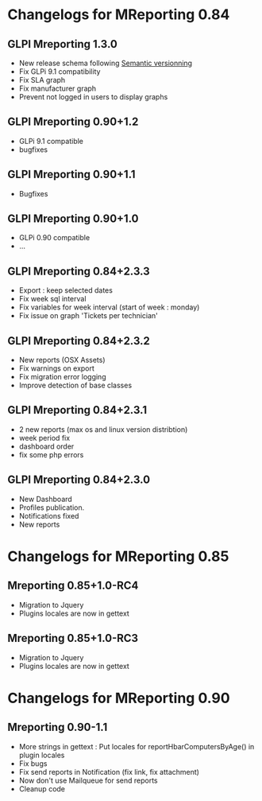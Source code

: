 Changelogs for MReporting 0.84
==============================

GLPI Mreporting 1.3.0
---------------------

* New release schema following [Semantic versionning](http://semver.org)
* Fix GLPi 9.1 compatibility
* Fix SLA graph
* Fix manufacturer graph
* Prevent not logged in users to display graphs

GLPI Mreporting 0.90+1.2
------------------------

* GLPi 9.1 compatible
* bugfixes

GLPI Mreporting 0.90+1.1
------------------------

* Bugfixes

GLPI Mreporting 0.90+1.0
------------------------

* GLPi 0.90 compatible
* ...


GLPI Mreporting 0.84+2.3.3
--------------------------

* Export : keep selected dates
* Fix week sql interval
* Fix variables for week interval (start of week : monday)
* Fix issue on graph 'Tickets per technician'


GLPI Mreporting 0.84+2.3.2
--------------------------

* New reports (OSX Assets)
* Fix warnings on export
* Fix migration error logging
* Improve detection of base classes


GLPI Mreporting 0.84+2.3.1
--------------------------

* 2 new reports (max os and linux version distribtion)
* week period fix
* dashboard order
* fix some php errors


GLPI Mreporting 0.84+2.3.0
--------------------------

* New Dashboard
* Profiles publication.
* Notifications fixed
* New reports


Changelogs for MReporting 0.85
==============================

Mreporting 0.85+1.0-RC4
-----------------------

* Migration to Jquery
* Plugins locales are now in gettext



Mreporting 0.85+1.0-RC3
-----------------------

* Migration to Jquery
* Plugins locales are now in gettext


Changelogs for MReporting 0.90
==============================

Mreporting 0.90-1.1
-------------------

* More strings in gettext : Put locales for reportHbarComputersByAge() in plugin locales
* Fix bugs
* Fix send reports in Notification (fix link, fix attachment)
* Now don't use Mailqueue for send reports
* Cleanup code

